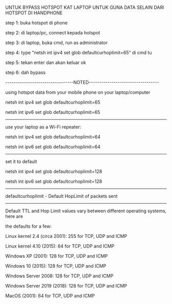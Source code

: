 UNTUK BYPASS HOTSPOT KAT LAPTOP UNTUK GUNA DATA SELAIN DARI HOTSPOT DI HANDPHONE

step 1: buka hotspot di phone

step 2: di laptop/pc, connect kepada hotspot

step 3: di laptop, buka cmd, run as administrator 

step 4: type "netsh int ipv4 set glob defaultcurhoplimit=65" di cmd tu

step 5: tekan enter dan akan keluar ok

step 6: dah bypass



---------------------------------NOTED----------------------------------

using hotspot data from your mobile phone on your laptop/computer

netsh int ipv4 set glob defaultcurhoplimit=65

netsh int ipv6 set glob defaultcurhoplimit=65

-------------------------------------------------------------------------

use your laptop as a Wi-Fi repeater:

netsh int ipv4 set glob defaultcurhoplimit=64

netsh int ipv6 set glob defaultcurhoplimit=64

-------------------------------------------------------------------------

set it to default

netsh int ipv4 set glob defaultcurhoplimit=128

netsh int ipv6 set glob defaultcurhoplimit=128



*************************************************************************

defaultcurhoplimit - Default HopLimit of packets sent


*************************************************************************



Default TTL and Hop Limit values vary between different operating systems, here are 

the defaults for a few:

Linux kernel 2.4 (circa 2001): 255 for TCP, UDP and ICMP

Linux kernel 4.10 (2015): 64 for TCP, UDP and ICMP

Windows XP (2001): 128 for TCP, UDP and ICMP

Windows 10 (2015): 128 for TCP, UDP and ICMP

Windows Server 2008: 128 for TCP, UDP and ICMP

Windows Server 2019 (2018): 128 for TCP, UDP and ICMP

MacOS (2001): 64 for TCP, UDP and ICMP

